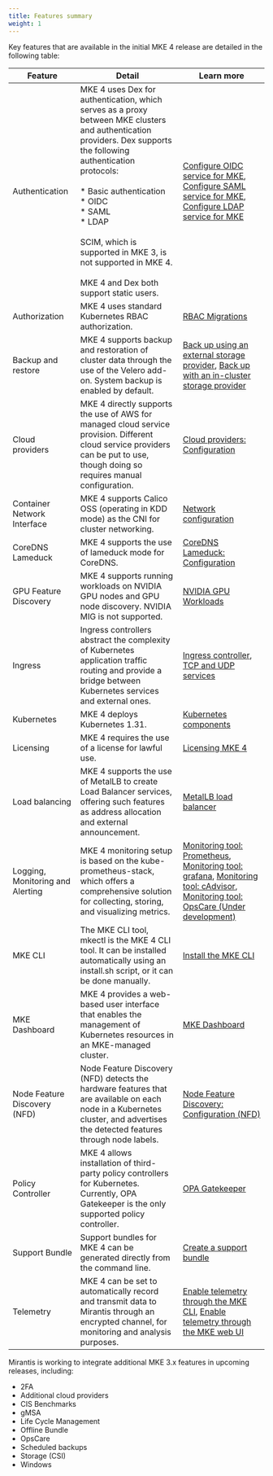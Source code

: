 ```yaml
---
title: Features summary
weight: 1
---
```


Key features that are available in the initial MKE 4 release are detailed in the
following table:

| Feature                           | Detail                                                                                                                                                                                                                                                                                                 | Learn more                                                                                                                                                                                                                                                                                                                                                                                                                                                                                                                       |
|-----------------------------------|--------------------------------------------------------------------------------------------------------------------------------------------------------------------------------------------------------------------------------------------------------------------------------------------------------|----------------------------------------------------------------------------------------------------------------------------------------------------------------------------------------------------------------------------------------------------------------------------------------------------------------------------------------------------------------------------------------------------------------------------------------------------------------------------------------------------------------------------------|
| Authentication                    | MKE 4 uses Dex for authentication, which serves as a proxy between  MKE clusters and authentication providers. Dex supports the following authentication protocols: <br><br>* Basic authentication<br> *  OIDC<br> * SAML<br> * LDAP<br><br>SCIM, which is supported in MKE 3, is not supported in MKE 4.<br><br>MKE 4 and Dex both support static users.| [Configure OIDC service for MKE](../../../configuration/authentication/oidc/#configure-oidc-service-for-mke), [Configure SAML service for MKE](../../../configuration/authentication/saml#configure-saml-service-for-mke), [Configure LDAP service for MKE](../../../configuration/authentication/ldap/#configure-ldap-service-for-mke) |
| Authorization                     | MKE 4 uses standard Kubernetes RBAC authorization.                                                                                                                                                                                                                                                      | [RBAC Migrations](../../../migrate-from-mke-3/#rbac-migrations)                                                                                                                                                                                                                                                                                                                                                                                                                                                                  |
| Backup and restore                | MKE 4 supports backup and restoration of cluster data through the use of the Velero add-on. System backup is enabled by default.                                                                                                                                                                       | [Back up using an external storage provider](../../../configuration/backup-restore/external), [Back up with an in-cluster storage provider](../../../configuration/backup-restore/in-cluster)                                                                                                                                                                                                                                                                 |
| Cloud providers                   | MKE 4 directly supports the use of AWS for managed cloud service provision. Different cloud service providers can be put to use, though doing so requires manual configuration.                                                                                                                         | [Cloud providers: Configuration](../../../configuration/cloudproviders/#configuration)                                                                                                                                                                                                                                                                                                                                                                                                                                                                         |
| Container Network Interface | MKE 4 supports Calico OSS (operating in KDD mode) as the CNI for cluster networking.                                                                                                                                                                                                                    | [Network configuration](../../../concepts/cni/#network-configuration)                                                                                                                                                                                                                                                                                                                                                                                                                                                                             |
| CoreDNS Lameduck                  | MKE 4 supports the use of lameduck mode for CoreDNS.                                                                                                                                                                                                                                                    | [CoreDNS Lameduck: Configuration](../../../configuration/coredns-lameduck/#configuration)                                                                                                                                                                                                                                                                                                                                                                                                                                                                      |
| GPU Feature Discovery             | MKE 4 supports running workloads on NVIDIA GPU nodes and GPU node discovery. NVIDIA MIG is not supported.                                                                                                                                                                                                                                                | [NVIDIA GPU Workloads](../../../configuration/nvidia-gpu)                                                                                                                                                                                                                                                                                                                                                                                                                                                                         |
| Ingress                           | Ingress controllers abstract the complexity of Kubernetes application traffic routing and provide a bridge between Kubernetes services and external ones.                                                                                                                                              | [Ingress controller](../../../configuration/ingress), [TCP and UDP services](../../../configuration/ingress/tcp-udp-services)                                                                                                                                                                                                                                                                                                                                                                                                    |
| Kubernetes                        | MKE 4 deploys Kubernetes 1.31.                                                                                                                                                                                                                                                                          | [Kubernetes components](../../../configuration/kubernetes)                                                                                                                                                                                                                                                                                                                                                                                                                                                                                                    |
| Licensing                         | MKE 4 requires the use of a license for lawful use.                                                                                                                                                                                                                                                     | [Licensing MKE 4](../../../getting-started/licensing-mke4)                                                                                                                                                                                                                                                                                                                                                                                                                                                                        |
| Load balancing                    | MKE 4 supports the use of MetalLB to create Load Balancer services, offering such features as address allocation and external announcement.                                                                                                                                                             | [MetalLB load balancer](../../../configuration/metallb)                                                                                                                                                                                                                                                                                                                                                                                                                                                                          |
| Logging, Monitoring and Alerting  | MKE 4 monitoring setup is based on the kube-prometheus-stack, which offers a comprehensive solution for collecting, storing, and visualizing metrics.                                                                                                                                                   | [Monitoring tool: Prometheus](../../../configuration/monitoring/#prometheus), [Monitoring tool: grafana](../../../configuration/monitoring/#grafana),  [Monitoring tool: cAdvisor](../../../configuration/monitoring/#cadvisor), [Monitoring tool: OpsCare (Under development)](../../../configuration/monitoring/#opscare-under-development)                                                                                                                                                                                                                                                                                                                                                                                                                                                                                                            |
| MKE CLI                           | The MKE CLI tool, mkectl is the MKE 4 CLI tool. It can be installed automatically using an install.sh script, or it can be done manually.                                                                                                                                                               | [Install the MKE CLI](../../../getting-started/install-MKE-CLI)                                                                                                                                                                                                                                                                                                                                                                                                                                                                        |
| MKE Dashboard                            | MKE 4 provides a web-based user interface that enables the management of Kubernetes resources in an MKE-managed cluster.                                                                                                                                                                                                                         | [MKE Dashboard](../../../configuration/dashboard)                                                                                                                                                                                                                                                                                                                                                                                                                                                                                |
| Node Feature Discovery (NFD)      | Node Feature Discovery (NFD) detects the hardware features that are available on each node in a Kubernetes cluster, and advertises the detected features through node labels.                                                                                                                          | [Node Feature Discovery: Configuration (NFD)](../../../configuration/node-feature-discovery/#configuration)                                                                                                                                                                                                                                                                                                                                                                                                                                                    |
| Policy Controller                 | MKE 4 allows installation of third-party policy controllers for Kubernetes. Currently, OPA Gatekeeper is the only supported policy controller.                                                                                                                                                          | [OPA Gatekeeper](../../../configuration/policycontroller/opagatekeeper)                                                                                                                                                                                                                                                                                                                                                                                            |
| Support Bundle                    | Support bundles for MKE 4 can be generated directly from the command line.                                                                                                                                                                                                                              | [Create a support bundle](../../../configuration/support-bundle#create-a-support-bundle)                                                                                                                                                                                                                                                                                                                                                                                                                                                                          |
| Telemetry                         | MKE 4 can be set to automatically record and transmit data to Mirantis through an encrypted channel, for monitoring and analysis purposes.                                                                                                                                                              | [Enable telemetry through the MKE CLI](../../../configuration/telemetry/#enable-telemetry-through-the-mke-cli),   [Enable telemetry through the MKE web UI](../../../configuration/telemetry/#enable-telemetry-through-the-mke-web-ui)                                                                                                                                                                                                                                                                                                                                                                                                                                                                                  |

Mirantis is working to integrate additional MKE 3.x features in upcoming
releases, including:

* 2FA
* Additional cloud providers
* CIS Benchmarks
* gMSA
* Life Cycle Management
* Offline Bundle
* OpsCare
* Scheduled backups
* Storage (CSI)
* Windows